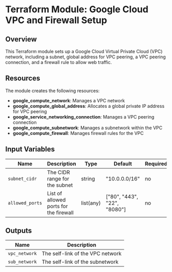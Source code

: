 # Terraform Module: Google Cloud VPC and Firewall Setup

## Overview

This Terraform module sets up a Google Cloud Virtual Private Cloud (VPC) network, including a subnet, global address for VPC peering, a VPC peering connection, and a firewall rule to allow web traffic.

## Resources

The module creates the following resources:

- **google_compute_network**: Manages a VPC network
- **google_compute_global_address**: Allocates a global private IP address for VPC peering
- **google_service_networking_connection**: Manages a VPC peering connection
- **google_compute_subnetwork**: Manages a subnetwork within the VPC
- **google_compute_firewall**: Manages firewall rules for the VPC

## Input Variables

| Name           | Description                                | Type         | Default         | Required |
|----------------|--------------------------------------------|--------------|-----------------|----------|
| `subnet_cidr`  | The CIDR range for the subnet              | string       | "10.0.0.0/16"   | no       |
| `allowed_ports`| List of allowed ports for the firewall     | list(any)    | ["80", "443", "22", "8080"] | no |

## Outputs

| Name            | Description                       |
|-----------------|-----------------------------------|
| `vpc_network`   | The self-link of the VPC network  |
| `sub_network`   | The self-link of the subnetwork   |